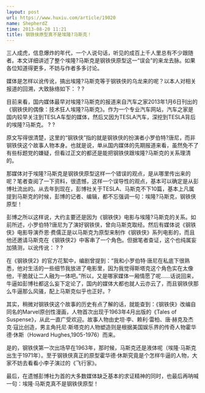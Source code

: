 ```yaml
---
layout: post
url: https://www.huxiu.com/article/19020
name: ShepherdZ
time: 2013-08-20 11:21
title: 钢铁侠原型真不是埃隆?马斯克！
---
```

三人成虎，信息爆炸的年代，一个人说句话，听见的成百上千人里总有不少跟随者。本文详细讲述了整个埃隆?马斯克是钢铁侠原型这一“误会”的来龙去脉。如果各位知道得更多，不妨与作者多多讨论。

媒体是怎样以讹传讹，搞出埃隆?马斯克等于钢铁侠的乌龙来的呢？以本人对相关报道的回溯，大致脉络如下： ? ?

目前来看，国内媒体最早对埃隆?马斯克的报道来自汽车之家2013年1月6日刊出的《钢铁侠的偶像：技术狂人埃隆?马斯克》。作为一个专业汽车网站，汽车之家是国内较早关注到TESLA车型的媒体，然后又因为TESLA汽车，深挖到TESLA背后的埃隆?马斯克。 ? ?

原文写得很清楚，这里的“钢铁侠”指的就是钢铁侠的扮演者小罗伯特?唐尼，而非钢铁侠这个故事人物本身。也就是说，单从国内媒体的先期报道来看，虽然免不了有些标题党的嫌疑，但看过正文的都还是能把钢铁侠跟埃隆?马斯克的关系理清的。

那媒体对于埃隆?马斯克是钢铁侠原型这样一个错误的观点，是从哪里传出来的呢？笔者查阅了一下资料，很遗憾，这样一个误导性的观点，基本可以确定是从彭博社流出的。从去年到现在，彭博社关于TESLA、马斯克不下10篇，基本上凡属提到马斯克的时候，彭博的记者、编辑，都不忘强调一句：埃隆?马斯克，钢铁侠原型！

彭博之所以这样说，大约主要还是因为《钢铁侠》电影与埃隆?马斯克的关系。如前所述，小罗伯特?唐尼为了演好钢铁侠，曾向马斯克取经。然后有媒体说《钢铁侠》电影导演乔恩·费儒正是以马斯克为原型来制作《钢铁侠》系列电影的，而且他还邀请马斯克在《钢铁侠2》中客串了一个角色。但据笔者查证，这个也纯属妄加猜测，以讹传讹： ? ?

在《钢铁侠2》的官方花絮中，编剧曾提到：“我和小罗伯特·唐尼在私底下很熟悉，他对生活的一些细节我放进了电影里，因为我觉得斯塔克这个角色实在太像他，干脆就让二人融为一体吧。”所以，又是哪家媒体一厢情愿了呢……话说回来，牛逼如彭博社都这么妄下定论了，国内的媒体大都也就人云亦云了，而且钢铁侠那么牛逼那么风骚，配上马斯克似乎也正好。?

其实，稍微对钢铁侠这个故事的历史有点了解的话，就能查到：《钢铁侠》改编自同名的Marvel原创性漫画，人物首次出现于1963年4月出版的《Tales of Suspense》，从此一直广受欢迎。故事人物由史坦·李、赖利·雷柏、唐·赫克及杰克·寇比创造，男主角托尼·斯塔克的人物塑造则是根据美国娱乐界的传奇人物霍华德·休斯（Howard Hughes,1905-1976）而来。

是的，钢铁侠第一次出场早在1963年，那时候，马斯克还是液体呢（埃隆·马斯克出生于1971年）。至于钢铁侠真正的原型霍华德·休斯究竟是个怎样牛逼的人物，大家不妨去看看小李子演过的《飞行家》。

最后，在遗憾彭博社为首的大多数媒体缺乏基本的求证精神的同时，也最后再呐喊一句：埃隆·马斯克真不是钢铁侠原型！


